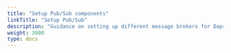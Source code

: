 ```yaml
---
title: "Setup Pub/Sub components"
linkTitle: "Setup Pub/Sub"
description: "Guidance on setting up different message brokers for Dapr Pub/Sub"
weight: 3000
type: docs
---
```

